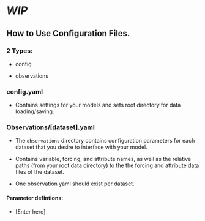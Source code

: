 # *WIP*

## How to Use Configuration Files.

### 2 Types:
- config

- observations


### config.yaml
- Contains settings for your models and sets root directory for data loading/saving.



### Observations/[dataset].yaml
- The `observations` directory contains configuration parameters for each dataset that you desire to interface with your model.

- Contains variable, forcing, and attribute names, as well as the relative paths (from your root data directory) to the the forcing and attribute data files of the dataset.

- One observation yaml should exist per dataset.

#### Parameter defintions:
- [Enter here]


